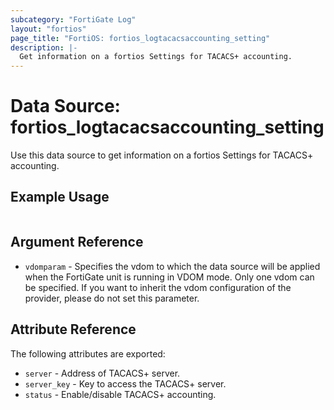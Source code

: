 ```yaml
---
subcategory: "FortiGate Log"
layout: "fortios"
page_title: "FortiOS: fortios_logtacacsaccounting_setting"
description: |-
  Get information on a fortios Settings for TACACS+ accounting.
---
```


# Data Source: fortios_logtacacsaccounting_setting
Use this data source to get information on a fortios Settings for TACACS+ accounting.


## Example Usage

```hcl

```

## Argument Reference

* `vdomparam` - Specifies the vdom to which the data source will be applied when the FortiGate unit is running in VDOM mode. Only one vdom can be specified. If you want to inherit the vdom configuration of the provider, please do not set this parameter.

## Attribute Reference

The following attributes are exported:

* `server` - Address of TACACS+ server.
* `server_key` - Key to access the TACACS+ server.
* `status` - Enable/disable TACACS+ accounting.
